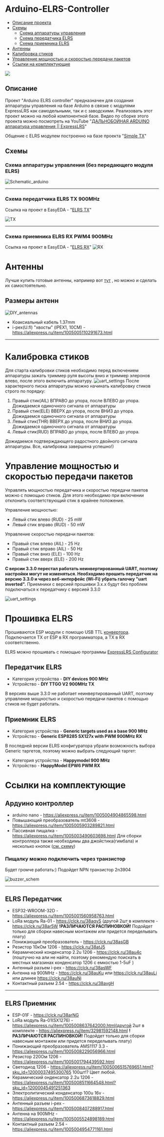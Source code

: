 # Arduino-ELRS-Controller

* [Описание проекта](#описание)  
* [Схемы](#схемы)  
  * [Схема аппаратуры управления](#схема-аппаратуры-управления-без-передающего-модуля-elrs)
  * [Схема передатчика ELRS](#схема-передатчика-elrs-tx-900mhz)
  * [Схема приемника ELRS](#схема-приемника-elrs-rx-pwm4-900mhz)
* [Антенны](#антенны)
* [Калибровка стиков](#калибровка-стиков)
* [Управление мощностью и скоростью передачи пакетов](#управление-мощностью-и-скоростью-передачи-пакетов)
* [Ссылки на комплектующие](#ссылки-на-комплектующие)

<img src="doc/1.png"/>
</p>

## Описание

Проект "Arduino ELRS controller" предназначен для создания аппаратуры управления на базе Arduino в связке с модулями ExpressLRS как самодельными, так и с заводскими. Реализовать этот проект можно на любой компонентной базе. Видео по сборке этого проекта можно посмотреть на YouTube "[ДАЛЬНОБОЙНАЯ ARDUINO аппаратура управления || ExpressLRS](https://youtu.be/eXaWpuBfFW8?si=YdgBgIKVBinbROiB)"

Общение с ELRS модулем построенно на базе проекта "[Simple TX](https://github.com/kkbin505/Arduino-Transmitter-for-ELRS)"

## Схемы

### Схема аппаратуры управления (без передающего модуля ELRS)

![Schematic_arduino](schematics/../doc/arduino_controller.png)
___

### Схема передатчика ELRS TX 900MHz

Ссылка на проект в EasyEDA - "[ELRS TX](https://oshwlab.com/redbanannas/elrs_tx)"

![TX](/schematics/TX_ELRS.png)
___

### Схема приемника ELRS RX PWM4 900MHz

Ссылка на проект в EasyEDA - "[ELRS RX](https://oshwlab.com/redbanannas/elrs_rx)"
![RX](/schematics/RX_ELRS.png)

# Антенны

 Лучше купить готовые антенны, например вот [тут](https://aliexpress.ru/item/1005005524898189.html) , но можно и сделать их самостоятельно.

## Размеры антенн

![DIY_antennas](schematics/../doc/antennas.png)

* Коаксиальный кабель 1.37mm
* i-pex(U.fl) "хвосты"
(IPEX1, 10СМ) - <https://aliexpress.ru/item/1005005110291673.html>

___

# Калибровка стиков

Для старта калибровки стиков необходимо перед включением аппаратуры зажать триммер руля высоты вниз и триммер элеронов влево, после этого включить аппаратуру.
![uart_settings](schematics/../doc/calibrate.png)
После характерного писка аппаратуры можно начинать калибровку стиков строго по порядку:

1. Правый стик(AIL) ВПРАВО до упора, после ВЛЕВО до упора. Дожидаемся одиночного сигнала от аппаратуры
2. Правый стик(ELE) ВВЕРХ до упора, после ВНИЗ до упора. Дожидаемся одиночного сигнала от аппаратуры
3. Левый стик(THR) ВВЕРХ до упора, после ВНИЗ до упора. Дожидаемся одиночного сигнала от аппаратуры
4. Левый стик(RUD) ВПРАВО до упора, после ВЛЕВО до упора.

Дожидаемся подтверждающего радостного двойного сигнала аппаратуры. Все, калибровка завершена успешно!)

# Управление мощностью и скоростью передачи пакетов

Управлять мощностью передатчика и скоростью передачи пакетов можно с помощью стиков. Для этого необходимо при включении отклонить соответствующий стик в крайнее положение.
  
  Управление мощностью:

* Левый стик влево (RUD) - 25 mW
* Левый стик вправо (RUD) - 50 mW

Управление скоростью передачи пакетов:

* Правый стик влево (AIL) - 25 Hz
* Правый стик вправо (AIL) - 50 Hz
* Правый стик вниз (ELE) - 100 Hz
* Правый стик вверх (ELE) - 200 Hz

__С версии 3.3.0 перестал работать неинвертированный UART, поэтому настройки могут не изменяться. Необходимо прошить передатчик на версию 3.3.0 и через веб-интерфейс (Wi-Fi) убрать галочку "uart inverted".__  Приемники с версией прошивки 3.x.x будут без проблем подключаться к передатчику с версией 3.3.0

![uart_settings](schematics/../doc/uart.png)

# Прошивка ELRS

Прошиваются ESP модули с помощю USB TTL [конвертора](https://clck.ru/38auqK). Подключается TX от ESP в RX программатора, а TX в RX соответственно.

ELRS можно прошивать с помощью программы [ExpressLRS Configurator](https://github.com/ExpressLRS/ExpressLRS-Configurator/releases)

## Передатчик ELRS

* Категория устройства - __DIY devices 900 MHz__
* Устройство - __DIY TTGO V2 900MHz TX__

 В версиях выше 3.3.0 не работает неинвертированный UART, поэтому управление мощностью и скоростью передачи пакетов с помощью стиков не будет работать.
  
## Приемник ELRS

* Категория устройства - __Generic targets used as a base 900 MHz__
* Устройство - __Generic ESP8285 SX127x with PWM 900MHz RX__

В последней версии ELRS конфигуратора убрали возможность выбора Generic таргетов, поэтому можно выбрать следующий таргет:

* Категория устройства - __Happymodel 900 MHz__
* Устройство - __HappyModel EPW6 PWM RX__

# Ссылки на комплектующие

## Ардуино контроллер

* arduino nano - <https://aliexpress.ru/item/1005004904865598.html>
* Повышающий преобразователь mt3608 - <https://aliexpress.ru/item/1005005903289821.html>
* Пассивная пищалка - <https://aliexpress.ru/item/1005003490603698.html>
 Для сборки контроллера также необходимы два джойстика(гимбала) и несколько кнопок ([см. схему](#arduino-elrs-controller))

### Пищалку можно подключить через транзистор

 Будет громче работать:) Подойдет NPN транзистор 2n3904

 ![buzzer_schem](/schematics/buzzer.png)
____

## ELRS Передатчик

* ESP32-WROOM-32D - <https://aliexpress.ru/item/1005001560958763.html>
* LoRa модуль Ra-01 - <https://clck.ru/38aqyS> (другой 2шт в комплекте - <https://clck.ru/38ar5W> __!РАЗЛИЧАЮТСЯ РАСПИНОВКОЙ!__ Подойдет только для сборки навесным монтажем или придется переделывать плату)
* Понижающий преобразователь - <https://clck.ru/38asGB>
* Резистор 10кОм 1206 - <https://clck.ru/38atJ5>
* Керамический конденсатор 2.2u 1206 - <https://clck.ru/38au4c> (поштучно на али не найти, поэтому рекомендую поискать в местных магазинах конденсатор 1206 с емкостью 1-5uF )
* Антенный разъем i-pex - <https://clck.ru/38asWF>
* Антенна на 900MHz - <https://clck.ru/38auKu> или <https://clck.ru/38auLi> или длинее <https://clck.ru/38auNj>
* Контактный разъем 2.54 - <https://clck.ru/38avgH>

___

## ELRS Приемник

* ESP-01F - <https://clck.ru/38arNG>
* LoRa модуль Ra-01(SX1276) - <https://aliexpress.ru/item/1005008637642000.html(другой> 2шт в комплекте - <https://aliexpress.ru/item/32981592148.html> __!РАЗЛИЧАЮТСЯ РАСПИНОВКОЙ!__ Подойдет только для сборки навесным монтажем или придется переделывать плату)
* Понижающий преобразователь AMS1117 3.3 - <https://aliexpress.ru/item/1005008229056966.html>
* Резистор 220Ом 1206 - <https://aliexpress.ru/item/1005001794439592.html>
* Светодиод 1206 - <https://aliexpress.ru/item/1005006515769651.html?sku_id=12000037495300765> 100шт!? Цвет любой.
* Керамический онденсатор 2.2u 1206 - <https://aliexpress.ru/item/1005008511664548.html?sku_id=12000045491251363>
* Электролитический конденсатор 100u 16v - <https://aliexpress.ru/item/1005006873618829.html>
* Антенный разъем i-pex - <https://aliexpress.ru/item/1005008407288917.html>
* Антенна на 900MHz - <https://aliexpress.ru/item/1005005524898189.html>
* Контактный разъем 2.54 - <https://aliexpress.ru/item/1005004954771161.html>
